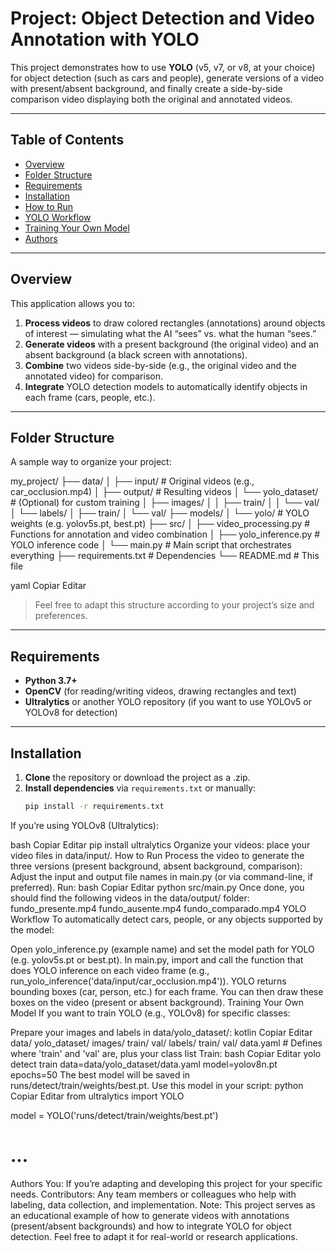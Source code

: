 # Project: Object Detection and Video Annotation with YOLO

This project demonstrates how to use **YOLO** (v5, v7, or v8, at your choice) for object detection (such as cars and people), generate versions of a video with present/absent background, and finally create a side-by-side comparison video displaying both the original and annotated videos.

---

## Table of Contents

- [Overview](#overview)
- [Folder Structure](#folder-structure)
- [Requirements](#requirements)
- [Installation](#installation)
- [How to Run](#how-to-run)
- [YOLO Workflow](#yolo-workflow)
- [Training Your Own Model](#training-your-own-model)
- [Authors](#authors)

---

## Overview

This application allows you to:

1. **Process videos** to draw colored rectangles (annotations) around objects of interest — simulating what the AI “sees” vs. what the human “sees.”  
2. **Generate videos** with a present background (the original video) and an absent background (a black screen with annotations).  
3. **Combine** two videos side-by-side (e.g., the original video and the annotated video) for comparison.  
4. **Integrate** YOLO detection models to automatically identify objects in each frame (cars, people, etc.).

---

## Folder Structure

A sample way to organize your project:

my_project/ ├── data/ │ ├── input/ # Original videos (e.g., car_occlusion.mp4) │ ├── output/ # Resulting videos │ └── yolo_dataset/ # (Optional) for custom training │ ├── images/ │ │ ├── train/ │ │ └── val/ │ └── labels/ │ ├── train/ │ └── val/ ├── models/ │ └── yolo/ # YOLO weights (e.g. yolov5s.pt, best.pt) ├── src/ │ ├── video_processing.py # Functions for annotation and video combination │ ├── yolo_inference.py # YOLO inference code │ └── main.py # Main script that orchestrates everything ├── requirements.txt # Dependencies └── README.md # This file

yaml
Copiar
Editar

> Feel free to adapt this structure according to your project’s size and preferences.

---

## Requirements

- **Python 3.7+**  
- **OpenCV** (for reading/writing videos, drawing rectangles and text)  
- **Ultralytics** or another YOLO repository (if you want to use YOLOv5 or YOLOv8 for detection)  

---

## Installation

1. **Clone** the repository or download the project as a .zip.
2. **Install dependencies** via `requirements.txt` or manually:
   ```bash
   pip install -r requirements.txt
If you’re using YOLOv8 (Ultralytics):

bash
Copiar
Editar
pip install ultralytics
Organize your videos: place your video files in data/input/.
How to Run
Process the video to generate the three versions (present background, absent background, comparison):
Adjust the input and output file names in main.py (or via command-line, if preferred).
Run:
bash
Copiar
Editar
python src/main.py
Once done, you should find the following videos in the data/output/ folder:
fundo_presente.mp4
fundo_ausente.mp4
fundo_comparado.mp4
YOLO Workflow
To automatically detect cars, people, or any objects supported by the model:

Open yolo_inference.py (example name) and set the model path for YOLO (e.g. yolov5s.pt or best.pt).
In main.py, import and call the function that does YOLO inference on each video frame (e.g., run_yolo_inference('data/input/car_occlusion.mp4')).
YOLO returns bounding boxes (car, person, etc.) for each frame. You can then draw these boxes on the video (present or absent background).
Training Your Own Model
If you want to train YOLO (e.g., YOLOv8) for specific classes:

Prepare your images and labels in data/yolo_dataset/:
kotlin
Copiar
Editar
data/
  yolo_dataset/
    images/
      train/
      val/
    labels/
      train/
      val/
    data.yaml         # Defines where 'train' and 'val' are, plus your class list
Train:
bash
Copiar
Editar
yolo detect train data=data/yolo_dataset/data.yaml model=yolov8n.pt epochs=50
The best model will be saved in runs/detect/train/weights/best.pt.
Use this model in your script:
python
Copiar
Editar
from ultralytics import YOLO

model = YOLO('runs/detect/train/weights/best.pt')
# ...
Authors
You: If you’re adapting and developing this project for your specific needs.
Contributors: Any team members or colleagues who help with labeling, data collection, and implementation.
Note: This project serves as an educational example of how to generate videos with annotations (present/absent backgrounds) and how to integrate YOLO for object detection. Feel free to adapt it for real-world or research applications.
